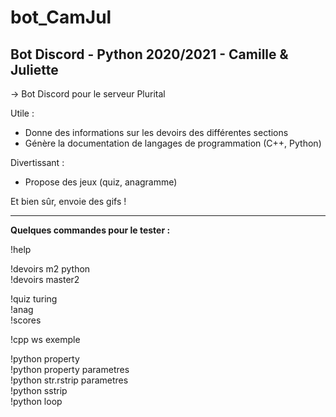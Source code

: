 # bot_CamJul
Bot Discord - Python 2020/2021 - Camille &amp; Juliette
--

-> Bot Discord pour le serveur Plurital

Utile :
- Donne des informations sur les devoirs des différentes sections
- Génère la documentation de langages de programmation (C++, Python)

Divertissant :
- Propose des jeux (quiz, anagramme)

Et bien sûr, envoie des gifs !

---------------------------------------------

**Quelques commandes pour le tester :**

!help

!devoirs m2 python<br/>
!devoirs master2

!quiz turing<br/>
!anag<br/>
!scores<br/>

!cpp ws exemple

!python property<br/>
!python property parametres<br/>
!python str.rstrip parametres<br/>
!python sstrip<br/>
!python loop
